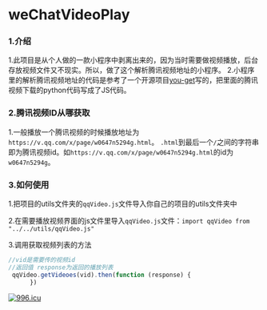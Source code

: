 # weChatVideoPlay

### 1.介绍

1.此项目是从个人做的一款小程序中剥离出来的，因为当时需要做视频播放，后台存放视频文件又不现实。所以，做了这个解析腾讯视频地址的小程序。
2.小程序里的解析腾讯视频地址的代码是参考了一个开源项目[you-get](https://github.com/soimort/you-get)写的，把里面的腾讯视频下载的python代码写成了JS代码。

### 2.腾讯视频ID从哪获取

1.一般播放一个腾讯视频的时候播放地址为`https://v.qq.com/x/page/w0647n5294g.html`。
`.html`到最后一个`/`之间的字符串即为腾讯视频id。如`https://v.qq.com/x/page/w0647n5294g.html`的id为`w0647n5294g`。

### 3.如何使用
 1.把项目的utils文件夹的`qqVideo.js`文件导入你自己的项目的utils文件夹中

2.在需要播放视频界面的js文件里导入`qqVideo.js`文件：`import qqVideo from "../../utils/qqVideo.js"`

3.调用获取视频列表的方法

```javascript
//vid是需要传的视频id
//返回值 response为返回的播放列表
 qqVideo.getVideoes(vid).then(function (response) {
      })
```

[![996.icu](https://img.shields.io/badge/link-996.icu-red.svg)](https://996.icu)

